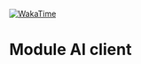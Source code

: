 [![WakaTime](https://wakatime.com/badge/github/ArtichaTM/MAI-Client.svg)](https://wakatime.com/badge/github/ArtichaTM/MAI-Client)

# Module AI client
